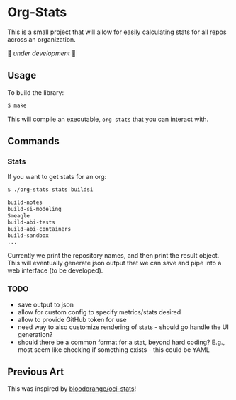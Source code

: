 # Org-Stats

This is a small project that will allow for easily calculating stats for all
repos across an organization.

🚧️ *under development* 🚧️


## Usage

To build the library:

```bash
$ make
```

This will compile an executable, `org-stats` that you can interact with.

## Commands

### Stats

If you want to get stats for an org:

```bash
$ ./org-stats stats buildsi

build-notes
build-si-modeling
Smeagle
build-abi-tests
build-abi-containers
build-sandbox
...
```

Currently we print the repository names, and then print the result object. 
This will eventually generate json output that we can save and pipe into a web interface (to be developed).


### TODO

 - save output to json
 - allow for custom config to specify metrics/stats desired
 - allow to provide GitHub token for use
 - need way to also customize rendering of stats - should go handle the UI generation?
 - should there be a common format for a stat, beyond hard coding? E.g., most seem like checking if something exists - this could be YAML


## Previous Art

This was inspired by [bloodorange/oci-stats](https://github.com/bloodorangeio/oci-stats/blob/main/gen-html-for-repo.sh)!
